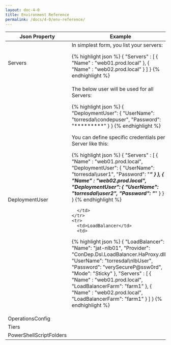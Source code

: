 ```yaml
---
layout: doc-4-0
title: Environment Reference
permalink: /docs/4-0/env-reference/
---
```


<table>
  <thead>
    <tr>
      <th>Json Property</th><th>Example</th>
    </tr>
  </thead>
  <tbody>
    <tr>
      <td>Servers</td>
      <td>
        In simplest form, you list your servers:

{% highlight json %}
{
  "Servers" :
  [
    {
      "Name" : "web01.prod.local"
    },
    {
      "Name" : "web02.prod.local"
    }
  ]
}
{% endhighlight %}
      </td>
    </tr>
    <tr>
      <td>DeploymentUser</td>
      <td>
The below user will be used for all Servers:

{% highlight json %}
{
  "DeploymentUser":
  {
    "UserName": "torresdal\\condepuser",
    "Password": "*********"
  }
}
{% endhighlight %}

You can define specific credentials per Server like this:

{% highlight json %}
{
  "Servers" :
  [
    {
      "Name" : "web01.prod.local",
      "DeploymentUser":
      {
        "UserName": "torresdal\\user1",
        "Password": "*********"
      }
    },
    {
      "Name" : "web02.prod.local",
      "DeploymentUser":
      {
        "UserName": "torresdal\\user2",
        "Password": "*********"
      }
    }
  ]
}
{% endhighlight %}

      </td>
    </tr>
    <tr>
      <td>LoadBalancer</td>
      <td>
{% highlight json %}
{
  "LoadBalancer":
  {
    "Name": "jat-nlb01",
    "Provider": "ConDep.Dsl.LoadBalancer.HaProxy.dll",
    "UserName": "torresdal\\nlbUser",
    "Password": "verySecureP@ssw0rd",
    "Mode": "Sticky"
  },
  "Servers" :
  [
    {
      "Name" : "web01.prod.local",
      "LoadBalancerFarm": "farm1"
    },
    {
      "Name" : "web02.prod.local",
      "LoadBalancerFarm": "farm1"
    }
  ]
}
{% endhighlight %}
      </td>
    </tr>
    <tr>
      <td>OperationsConfig</td>
      <td></td>
    </tr>
    <tr>
      <td>Tiers</td>
      <td></td>
    </tr>
    <tr>
      <td>PowerShellScriptFolders</td>
      <td></td>
    </tr>
  </tbody>
</table>
